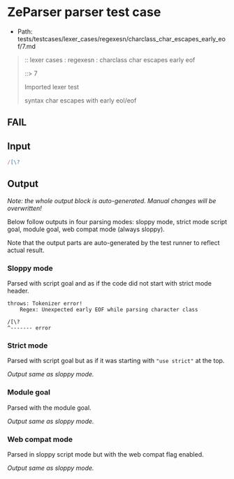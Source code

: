 # ZeParser parser test case

- Path: tests/testcases/lexer_cases/regexesn/charclass_char_escapes_early_eof/7.md

> :: lexer cases : regexesn : charclass char escapes early eof
>
> ::> 7
>
> Imported lexer test
>
> syntax char escapes with early eol/eof

## FAIL

## Input

`````js
/[\?
`````

## Output

_Note: the whole output block is auto-generated. Manual changes will be overwritten!_

Below follow outputs in four parsing modes: sloppy mode, strict mode script goal, module goal, web compat mode (always sloppy).

Note that the output parts are auto-generated by the test runner to reflect actual result.

### Sloppy mode

Parsed with script goal and as if the code did not start with strict mode header.

`````
throws: Tokenizer error!
    Regex: Unexpected early EOF while parsing character class

/[\?
^------- error
`````

### Strict mode

Parsed with script goal but as if it was starting with `"use strict"` at the top.

_Output same as sloppy mode._

### Module goal

Parsed with the module goal.

_Output same as sloppy mode._

### Web compat mode

Parsed in sloppy script mode but with the web compat flag enabled.

_Output same as sloppy mode._

